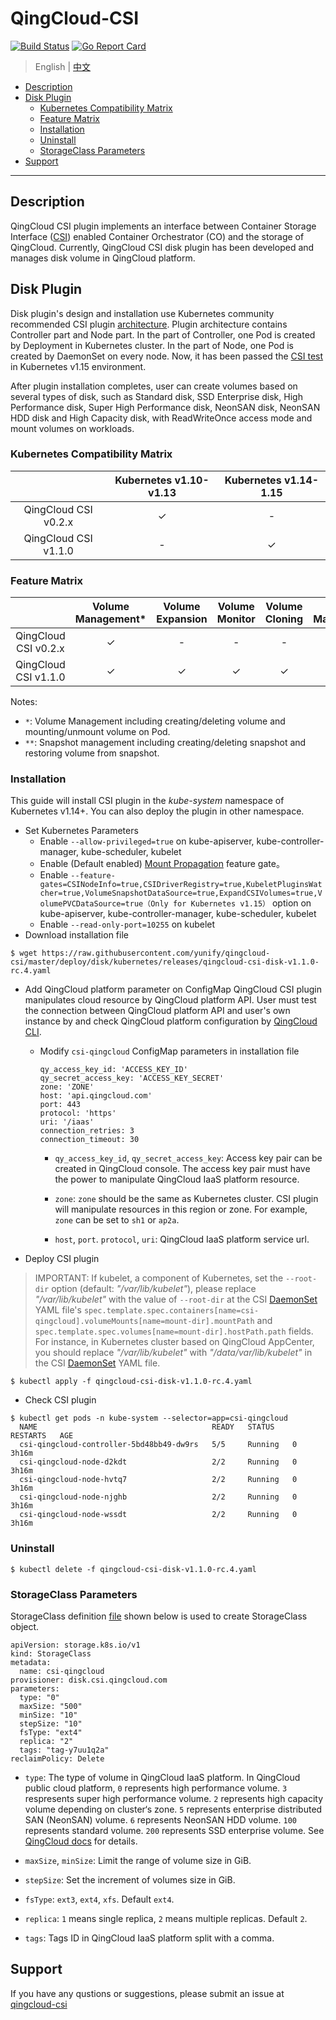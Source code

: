 # QingCloud-CSI

[![Build Status](https://travis-ci.org/yunify/qingcloud-csi.svg?branch=master)](https://travis-ci.org/yunify/qingcloud-csi)
[![Go Report Card](https://goreportcard.com/badge/github.com/yunify/qingcloud-csi)](https://goreportcard.com/report/github.com/yunify/qingcloud-csi)

> English | [中文](README_zh.md)

<!-- START doctoc generated TOC please keep comment here to allow auto update -->
<!-- DON'T EDIT THIS SECTION, INSTEAD RE-RUN doctoc TO UPDATE -->
- [Description](#description)
- [Disk Plugin](#disk-plugin)
  - [Kubernetes Compatibility Matrix](#kubernetes-compatibility-matrix)
  - [Feature Matrix](#feature-matrix)
  - [Installation](#installation)
  - [Uninstall](#uninstall)
  - [StorageClass Parameters](#storageclass-parameters)
- [Support](#support)

<!-- END doctoc generated TOC please keep comment here to allow auto update -->

---

## Description
QingCloud CSI plugin implements an interface between Container Storage Interface ([CSI](https://github.com/container-storage-interface/)) enabled Container Orchestrator (CO) and the storage of QingCloud. Currently, QingCloud CSI disk plugin has been developed and manages disk volume in QingCloud platform.

## Disk Plugin

Disk plugin's design and installation use Kubernetes community recommended CSI plugin [architecture](https://github.com/kubernetes/community/blob/master/contributors/design-proposals/storage/container-storage-interface.md#recommended-mechanism-for-deploying-csi-drivers-on-kubernetes). Plugin architecture contains Controller part and Node part. In the part of Controller, one Pod is created by Deployment in Kubernetes cluster. In the part of Node, one Pod is created by DaemonSet on every node. Now, it has been passed the [CSI test](https://github.com/kubernetes-csi/csi-test) in Kubernetes v1.15 environment.

After plugin installation completes, user can create volumes based on several types of disk, such as Standard disk, SSD Enterprise disk, High Performance disk, Super High Performance disk, NeonSAN disk, NeonSAN HDD disk and High Capacity disk, with ReadWriteOnce access mode and mount volumes on workloads.

### Kubernetes Compatibility Matrix

| |Kubernetes v1.10-v1.13|Kubernetes v1.14-1.15|
|:---:|:---:|:---:|
|QingCloud CSI v0.2.x|✓|-|
|QingCloud CSI v1.1.0|-|✓|

### Feature Matrix

| | Volume Management* | Volume Expansion | Volume Monitor | Volume Cloning| Snapshot Management**| Topology Awareness|
|:---:|:---:|:---:|:---:|:---:|:---:|:---:|
|QingCloud CSI v0.2.x |✓|-|-|-|-|-|
|QingCloud CSI v1.1.0 |✓|✓|✓|✓|✓|✓|

Notes:
- `*`: Volume Management including creating/deleting volume and mounting/unmount volume on Pod.
- `**`: Snapshot management including creating/deleting snapshot and restoring volume from snapshot.

### Installation
This guide will install CSI plugin in the *kube-system* namespace of Kubernetes v1.14+. You can also deploy the plugin in other namespace. 

- Set Kubernetes Parameters
  - Enable `--allow-privileged=true` on kube-apiserver, kube-controller-manager, kube-scheduler, kubelet
  - Enable (Default enabled) [Mount Propagation](https://kubernetes.io/docs/concepts/storage/volumes/#mount-propagation) feature gate。
  - Enable `--feature-gates=CSINodeInfo=true,CSIDriverRegistry=true,KubeletPluginsWatcher=true,VolumeSnapshotDataSource=true,ExpandCSIVolumes=true,VolumePVCDataSource=true（Only for Kubernetes v1.15）` option on kube-apiserver, kube-controller-manager, kube-scheduler, kubelet
  - Enable `--read-only-port=10255` on kubelet
- Download installation file 
```
$ wget https://raw.githubusercontent.com/yunify/qingcloud-csi/master/deploy/disk/kubernetes/releases/qingcloud-csi-disk-v1.1.0-rc.4.yaml
```
- Add QingCloud platform parameter on ConfigMap
QingCloud CSI plugin manipulates cloud resource by QingCloud platform API. User must test the connection between QingCloud platform API and user's own instance by and check QingCloud platform configuration by [QingCloud CLI](https://docs.qingcloud.com/product/cli/).
  - Modify `csi-qingcloud` ConfigMap parameters in installation file
    ```
    qy_access_key_id: 'ACCESS_KEY_ID'
    qy_secret_access_key: 'ACCESS_KEY_SECRET'
    zone: 'ZONE'
    host: 'api.qingcloud.com'
    port: 443
    protocol: 'https'
    uri: '/iaas'
    connection_retries: 3
    connection_timeout: 30
    ```
    - `qy_access_key_id`, `qy_secret_access_key`: Access key pair can be created in QingCloud console. The access key pair must have the power to manipulate QingCloud IaaS platform resource.

    - `zone`: `zone` should be the same as Kubernetes cluster. CSI plugin will manipulate resources in this region or zone. For example, `zone` can be set to `sh1` or `ap2a`.

    - `host`, `port`. `protocol`, `uri`: QingCloud IaaS platform service url.

- Deploy CSI plugin
> IMPORTANT: If kubelet, a component of Kubernetes, set the `--root-dir` option (default: *"/var/lib/kubelet"*), please replace *"/var/lib/kubelet"* with the value of `--root-dir` at the CSI [DaemonSet](deploy/disk/kubernetes/csi-node-ds.yaml) YAML file's `spec.template.spec.containers[name=csi-qingcloud].volumeMounts[name=mount-dir].mountPath` and `spec.template.spec.volumes[name=mount-dir].hostPath.path` fields. For instance, in Kubernetes cluster based on QingCloud AppCenter, you should replace *"/var/lib/kubelet"* with *"/data/var/lib/kubelet"* in the CSI [DaemonSet](deploy/disk/kubernetes/csi-node-ds.yaml) YAML file.

```
$ kubectl apply -f qingcloud-csi-disk-v1.1.0-rc.4.yaml
```

- Check CSI plugin
```
$ kubectl get pods -n kube-system --selector=app=csi-qingcloud
  NAME                                       READY   STATUS    RESTARTS   AGE
  csi-qingcloud-controller-5bd48bb49-dw9rs   5/5     Running   0          3h16m
  csi-qingcloud-node-d2kdt                   2/2     Running   0          3h16m
  csi-qingcloud-node-hvtq7                   2/2     Running   0          3h16m
  csi-qingcloud-node-njghb                   2/2     Running   0          3h16m
  csi-qingcloud-node-wssdt                   2/2     Running   0          3h16m
```

### Uninstall
```
$ kubectl delete -f qingcloud-csi-disk-v1.1.0-rc.4.yaml
```

### StorageClass Parameters

StorageClass definition [file](deploy/disk/example/sc.yaml) shown below is used to create StorageClass object.
```
apiVersion: storage.k8s.io/v1
kind: StorageClass
metadata:
  name: csi-qingcloud
provisioner: disk.csi.qingcloud.com
parameters:
  type: "0"
  maxSize: "500"
  minSize: "10"
  stepSize: "10"
  fsType: "ext4"
  replica: "2"
  tags: "tag-y7uu1q2a"
reclaimPolicy: Delete 
```

- `type`: The type of volume in QingCloud IaaS platform. In QingCloud public cloud platform, `0` represents high performance volume. `3` respresents super high performance volume. `2` represents high capacity volume depending on cluster‘s zone. `5` represents enterprise distributed SAN (NeonSAN) volume. `6` represents NeonSAN HDD volume. `100` represents standard volume. `200` represents SSD enterprise volume. See [QingCloud docs](https://docs.qingcloud.com/product/api/action/volume/create_volumes.html) for details.

- `maxSize`, `minSize`: Limit the range of volume size in GiB.

- `stepSize`: Set the increment of volumes size in GiB.

- `fsType`: `ext3`, `ext4`, `xfs`. Default `ext4`.

- `replica`: `1` means single replica, `2` means multiple replicas. Default `2`.

- `tags`: Tags ID in QingCloud IaaS platform split with a comma.

## Support
If you have any qustions or suggestions, please submit an issue at [qingcloud-csi](https://github.com/yunify/qingcloud-csi/issues)
